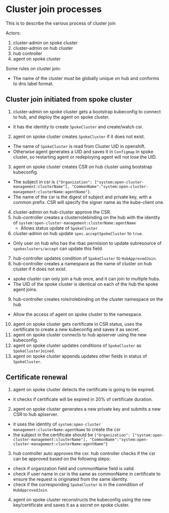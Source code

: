 # Cluster join processes

This is to describe the various process of cluster join

Actors:
1. cluster-admin on spoke cluster
2. cluster-admin on hub cluster
3. hub controller
4. agent on spoke cluster

Some rules on cluster join:
- The name of the cluster must be globally unique on hub and conforms to dns label format.

## Cluster join initiated from spoke cluster
1. cluster-admin on spoke cluster gets a bootstrap kubeconfig to connect to hub,
and deploy the agent on spoke cluster.
  - it has the identity to create `SpokeCluster` and create/watch csr.
2. agent on spoke cluster creates `SpokeCluster` if it does not exist.
  - The name of `SpokeCluster` is read from Cluster UID in openshift.
  - Otherwise agent generates a UID and saves it in `Configmap` in spoke cluster, so restarting agent or redeploying
  agent will not lose the UID.
3. agent on spoke cluster creates CSR on hub cluster using bootstrap kubeconfig.
  - The subject in csr is
`{"Organization": ["system:open-cluster-management:clusterName"], "CommonName":"system:open-cluster-management:clusterName:agentName"}`.
  - The name of the csr is the digest of subject and private key, with a common prefix.
  CSR will specify the signer name as the kube-client one.
4. cluster-admin on hub-cluster approve the CSR.
5. hub-controller creates a clusterrolebinding on the hub with the identity of
`system:open-cluster-management:clusterName:agentName`
   - Allows status update of `SpokeCluster`
6. cluster-admin on hub update `spec.acceptSpokeCluster` to `true`.
  - Only user on hub who has the rbac permision to update subresource of `spokeclusters/accept`
  can update this field.
7. hub-controller updates condition of `SpokeCluster` to `HubApprovedJoin`.
8. hub-controller creates a namespace as the name of cluster on hub cluster if it does not exist.
  - spoke cluster can only join a hub once, and it can join to multiple hubs.
  - The UID of the spoke cluster is identical on each of the hub the spoke agent joins.
9. hub-controller creates role/rolebinding on the cluster namespace on the hub
  - Allow the access of agent on spoke cluster to the namespace.
10. agent on spoke cluster gets certificate in CSR status, uses the certificate to create a new kubeconfig
and saves it as secret.
10. agent on spoke cluster connects to hub apiserver using the new kubeconfig.
11. agent on spoke cluster updates conditions of `SpokeCluster` as `SpokeClusterJoined`.
12. agent on spoke cluster appends updates other fields in status of `SpokeCluster`.

## Certificate renewal
1. agent on spoke cluster detects the certificate is going to be expired.
  - it checks if certificate will be expired in 20% of certificate duration.
2. agent on spoke cluster generates a new private key and submits a new CSR to hub apiserver.
  - it uses the identity of `system:open-cluster
management:clusterName:agentName` to create the csr
  - the subject in the certificate should be `{"Organization": ["system:open-cluster-management:clusterName"],
  "CommonName":"system:open-cluster-management:clusterName:agentName"}`
3. hub controller auto approves the csr. hub controller checks if the csr can be approved
based on the following steps:
- check if organization field and commonName field is valid.
- check if user name in csr is the same as commonName in certificate to ensure the request
is originated from the same identity.
- check if the corresponding `SpokeCluster` is in the conndition of `HubApprovedJoin`.
4. agent on spoke cluster reconstructs the kubeconfig using the new key/certificate
and saves it as a secret on spoke cluster.
